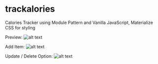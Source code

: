 # trackalories
Calories Tracker using Module Pattern and Vanilla JavaScript, Materialize CSS for styling

Preview:
![alt text](https://github.com/Kubalino/trackalories/resources/blob/master/img_front.PNG?raw=true)

Add Item:
![alt text](https://github.com/Kubalino/trackalories/resources/blob/master/img_added.PNG?raw=true)

Update / Delete Option:
![alt text](https://github.com/Kubalino/trackalories/resources/blob/master/img_update.PNG?raw=true)
